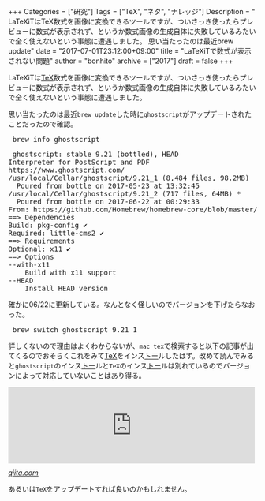 +++
Categories = ["研究"]
Tags = ["TeX", "ネタ", "ナレッジ"]
Description = " LaTeXiTはTeX数式を画像に変換できるツールですが、ついさっき使ったらプレビューに数式が表示されず、というか数式画像の生成自体に失敗しているみたいで全く使えないという事態に遭遇しました。  思い当たったのは最近brew update"
date = "2017-07-01T23:12:00+09:00"
title = "LaTeXiTで数式が表示されない問題"
author = "bonhito"
archive = ["2017"]
draft = false
+++

<body>
<p>LaTeXiTは<a class="keyword" href="http://d.hatena.ne.jp/keyword/TeX">TeX</a>数式を画像に変換できるツールですが、ついさっき使ったらプレビューに数式が表示されず、というか数式画像の生成自体に失敗しているみたいで全く使えないという事態に遭遇しました。</p>

<p>思い当たったのは最近<code>brew update</code>した時に<code>ghostscript</code>がアップデートされたことだったので確認。</p>

<pre class="code" data-lang="" data-unlink> brew info ghostscript </pre>




<pre class="code" data-lang="" data-unlink> ghostscript: stable 9.21 (bottled), HEAD
Interpreter for PostScript and PDF
https://www.ghostscript.com/
/usr/local/Cellar/ghostscript/9.21_1 (8,484 files, 98.2MB)
  Poured from bottle on 2017-05-23 at 13:32:45
/usr/local/Cellar/ghostscript/9.21_2 (717 files, 64MB) *
  Poured from bottle on 2017-06-22 at 00:29:33
From: https://github.com/Homebrew/homebrew-core/blob/master/Formula/ghostscript.rb
==&gt; Dependencies
Build: pkg-config ✔
Required: little-cms2 ✔
==&gt; Requirements
Optional: x11 ✔
==&gt; Options
--with-x11
    Build with x11 support
--HEAD
    Install HEAD version </pre>


<p>確かに06/22に更新している。なんとなく怪しいのでバージョンを下げたらなおった。</p>

<pre class="code" data-lang="" data-unlink> brew switch ghostscript 9.21_1  </pre>


<p>詳しくないので理由はよくわからないが、<code>mac tex</code>で検索すると以下の記事が出てくるのでおそらくこれをみて<a class="keyword" href="http://d.hatena.ne.jp/keyword/TeX">TeX</a>をインス<a class="keyword" href="http://d.hatena.ne.jp/keyword/%A5%C8%A1%BC">トー</a>ルしたはず。改めて読んでみると<code>ghostscript</code>のインス<a class="keyword" href="http://d.hatena.ne.jp/keyword/%A5%C8%A1%BC">トー</a>ルと<code>TeX</code>のインス<a class="keyword" href="http://d.hatena.ne.jp/keyword/%A5%C8%A1%BC">トー</a>ルは別れているのでバージョンによって対応していないことはあり得る。</p>

<p><iframe src="https://hatenablog-parts.com/embed?url=http%3A%2F%2Fqiita.com%2Fhideaki_polisci%2Fitems%2F3afd204449c6cdd995c9" title="El Capitan / SierraでTeX環境をゼロから構築する方法 - Qiita" class="embed-card embed-webcard" scrolling="no" frameborder="0" style="display: block; width: 100%; height: 155px; max-width: 500px; margin: 10px 0px;"></iframe><cite class="hatena-citation"><a href="http://qiita.com/hideaki_polisci/items/3afd204449c6cdd995c9">qiita.com</a></cite></p>

<p>あるいは<code>TeX</code>をアップデートすれば良いのかもしれません。</p>
</body>
